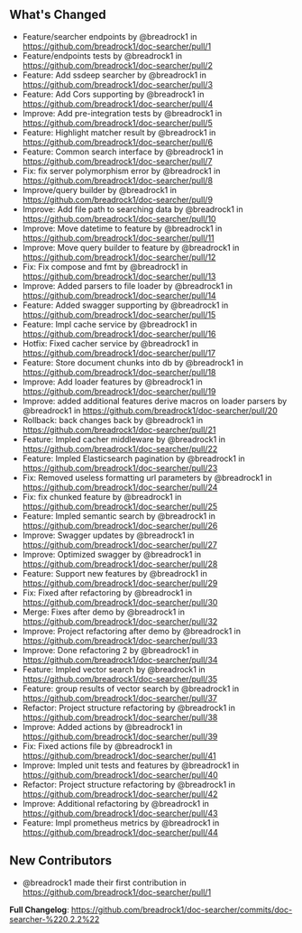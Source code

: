 ## What's Changed
* Feature/searcher endpoints by @breadrock1 in https://github.com/breadrock1/doc-searcher/pull/1
* Feature/endpoints tests by @breadrock1 in https://github.com/breadrock1/doc-searcher/pull/2
* Feature: Add ssdeep searcher by @breadrock1 in https://github.com/breadrock1/doc-searcher/pull/3
* Feature: Add Cors supporting by @breadrock1 in https://github.com/breadrock1/doc-searcher/pull/4
* Improve: Add pre-integration tests by @breadrock1 in https://github.com/breadrock1/doc-searcher/pull/5
* Feature: Highlight matcher result by @breadrock1 in https://github.com/breadrock1/doc-searcher/pull/6
* Feature: Common search interface by @breadrock1 in https://github.com/breadrock1/doc-searcher/pull/7
* Fix: fix server polymorphism error by @breadrock1 in https://github.com/breadrock1/doc-searcher/pull/8
* Improve/query builder by @breadrock1 in https://github.com/breadrock1/doc-searcher/pull/9
* Improve: Add file path to searching data by @breadrock1 in https://github.com/breadrock1/doc-searcher/pull/10
* Improve: Move datetime to feature by @breadrock1 in https://github.com/breadrock1/doc-searcher/pull/11
* Improve: Move query builder to feature by @breadrock1 in https://github.com/breadrock1/doc-searcher/pull/12
* Fix: Fix compose and fmt by @breadrock1 in https://github.com/breadrock1/doc-searcher/pull/13
* Improve: Added parsers to file loader by @breadrock1 in https://github.com/breadrock1/doc-searcher/pull/14
* Feature: Added swagger supporting by @breadrock1 in https://github.com/breadrock1/doc-searcher/pull/15
* Feature: Impl cache service by @breadrock1 in https://github.com/breadrock1/doc-searcher/pull/16
* Hotfix: Fixed cacher service by @breadrock1 in https://github.com/breadrock1/doc-searcher/pull/17
* Feature: Store document chunks into db by @breadrock1 in https://github.com/breadrock1/doc-searcher/pull/18
* Improve: Add loader features by @breadrock1 in https://github.com/breadrock1/doc-searcher/pull/19
* Improve: added additional features derive macros on loader parsers by @breadrock1 in https://github.com/breadrock1/doc-searcher/pull/20
* Rollback: back changes back by @breadrock1 in https://github.com/breadrock1/doc-searcher/pull/21
* Feature: Impled cacher middleware by @breadrock1 in https://github.com/breadrock1/doc-searcher/pull/22
* Feature: Impled Elasticsearch pagination by @breadrock1 in https://github.com/breadrock1/doc-searcher/pull/23
* Fix: Removed useless formatting url parameters by @breadrock1 in https://github.com/breadrock1/doc-searcher/pull/24
* Fix: fix chunked feature by @breadrock1 in https://github.com/breadrock1/doc-searcher/pull/25
* Feature: Impled semantic search by @breadrock1 in https://github.com/breadrock1/doc-searcher/pull/26
* Improve: Swagger updates by @breadrock1 in https://github.com/breadrock1/doc-searcher/pull/27
* Improve: Optimized swagger by @breadrock1 in https://github.com/breadrock1/doc-searcher/pull/28
* Feature: Support new features by @breadrock1 in https://github.com/breadrock1/doc-searcher/pull/29
* Fix: Fixed after refactoring by @breadrock1 in https://github.com/breadrock1/doc-searcher/pull/30
* Merge: Fixes after demo by @breadrock1 in https://github.com/breadrock1/doc-searcher/pull/32
* Improve: Project refactoring after demo by @breadrock1 in https://github.com/breadrock1/doc-searcher/pull/33
* Improve: Done refactoring 2 by @breadrock1 in https://github.com/breadrock1/doc-searcher/pull/34
* Feature: Impled vector search by @breadrock1 in https://github.com/breadrock1/doc-searcher/pull/35
* Feature: group results of vector search by @breadrock1 in https://github.com/breadrock1/doc-searcher/pull/37
* Refactor: Project structure refactoring by @breadrock1 in https://github.com/breadrock1/doc-searcher/pull/38
* Improve: Added actions  by @breadrock1 in https://github.com/breadrock1/doc-searcher/pull/39
* Fix: Fixed actions file by @breadrock1 in https://github.com/breadrock1/doc-searcher/pull/41
* Improve: Impled unit tests and features by @breadrock1 in https://github.com/breadrock1/doc-searcher/pull/40
* Refactor: Project structure refactoring by @breadrock1 in https://github.com/breadrock1/doc-searcher/pull/42
* Improve: Additional refactoring by @breadrock1 in https://github.com/breadrock1/doc-searcher/pull/43
* Feature: Impl prometheus metrics by @breadrock1 in https://github.com/breadrock1/doc-searcher/pull/44

## New Contributors
* @breadrock1 made their first contribution in https://github.com/breadrock1/doc-searcher/pull/1

**Full Changelog**: https://github.com/breadrock1/doc-searcher/commits/doc-searcher-%220.2.2%22